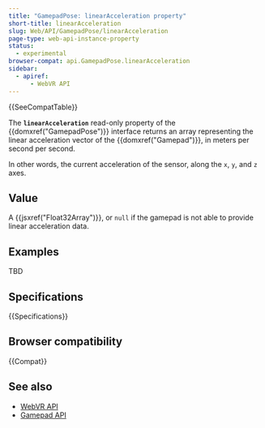 ```yaml
---
title: "GamepadPose: linearAcceleration property"
short-title: linearAcceleration
slug: Web/API/GamepadPose/linearAcceleration
page-type: web-api-instance-property
status:
  - experimental
browser-compat: api.GamepadPose.linearAcceleration
sidebar:
  - apiref:
      - WebVR API
---
```


{{SeeCompatTable}}

The **`linearAcceleration`** read-only property of the {{domxref("GamepadPose")}} interface returns an array representing the linear acceleration vector of the {{domxref("Gamepad")}}, in meters per second per second.

In other words, the current acceleration of the sensor, along the `x`, `y`, and `z` axes.

## Value

A {{jsxref("Float32Array")}}, or `null` if the gamepad is not able to provide linear acceleration data.

## Examples

TBD

## Specifications

{{Specifications}}

## Browser compatibility

{{Compat}}

## See also

- [WebVR API](/en-US/docs/Web/API/WebVR_API)
- [Gamepad API](/en-US/docs/Web/API/Gamepad_API)
